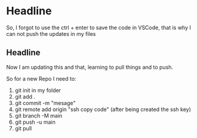 # Headline


So, I forgot to use the ctrl + enter to save the code in VSCode, that is why I can not push the updates in my files


## Headline

Now I am updating this and that, learning to pull things and to push.

So for a new Repo I need to:
1. git init in my folder
2. git add .
3. git commit -m "mesage"
4. git remote add origin "ssh copy code" (after being created the ssh key)
5. git branch -M main
6. git push -u main
7. git pull
